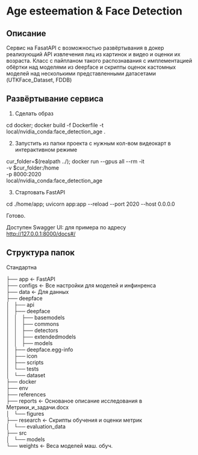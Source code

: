 # Age esteemation & Face Detection

## Описание

Сервис на FasatAPI с возможностью развёртывания в докер реализующий API извлечения лиц из картинок и видео и оценки их возраста. Класс с пайпланом такого распознавания с имплементацией обёртки над моделями из deepface и скрипты оценок кастомных моделей над несколькими представленными датасетами (UTKFace_Dataset, FDDB)

## Развёртывание сервиса

1) Сделать образ

cd docker;
docker build -f Dockerfile -t local/nvidia_conda:face_detection_age .

2) Запустить из папки проекта с нужным кол-вом видеокарт в интерактивном режиме

cur_folder=$(realpath ../);
docker run --gpus all --rm -it  \
-v $cur_folder:/home \
-p 8000:2020 \
local/nvidia_conda:face_detection_age

3) Стартовать FastAPI

cd ./home/app; uvicorn app:app --reload --port 2020 --host 0.0.0.0


Готово.

Доступен Swagger UI:
для примера по адресу http://127.0.0.1:8000/docs#/


## Структура папок

Стандартна

├── app <- FastAPI  
├── configs <- Все настройки для моделей и инфинренса  
├── data <- Для данных  
├── deepface  
│   ├── api  
│   ├── deepface  
│   │   ├── basemodels  
│   │   ├── commons  
│   │   ├── detectors  
│   │   ├── extendedmodels  
│   │   ├── models  
│   ├── deepface.egg-info  
│   ├── icon  
│   ├── scripts  
│   └── tests  
│       └── dataset  
├── docker  
├── env  
├── references  
├── reports <- Основаное описание исследования в Метрики_и_задачи.docx  
│   └── figures  
├── research <- Скрипты обучения и оценки метрик  
│   └── evaluation_data  
├── src  
│   └── models  
└── weights <- Веса моделей маш. обуч.  

